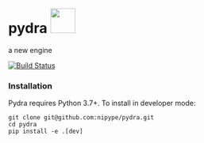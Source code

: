 # pydra <img src="pydra_logo.png" width="50">
a new engine

[![Build Status](https://travis-ci.org/nipype/pydra.svg?branch=master)](https://travis-ci.org/nipype/pydra)


### Installation

Pydra requires Python 3.7+. To install in developer mode:

```
git clone git@github.com:nipype/pydra.git
cd pydra
pip install -e .[dev]
```
